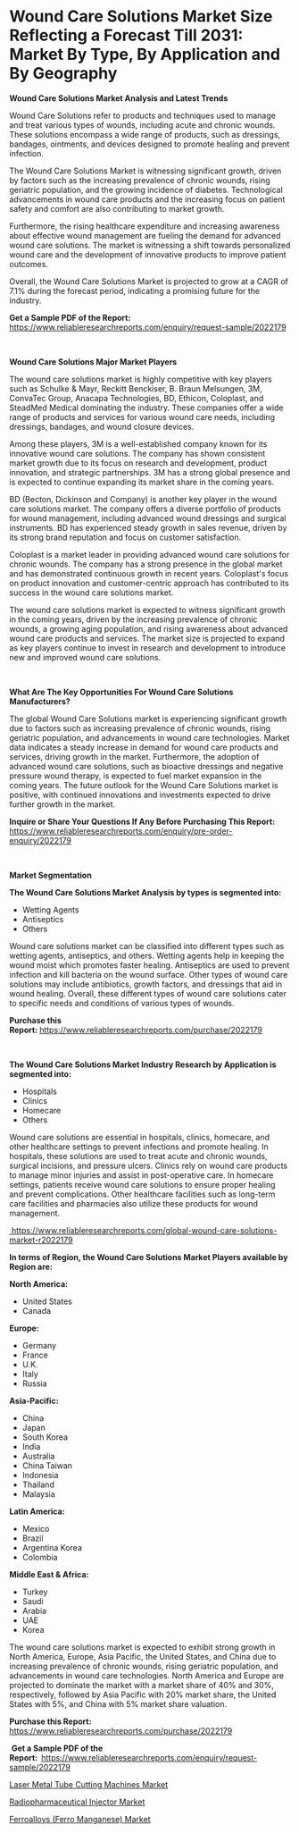 <p><h1>Wound Care Solutions Market Size Reflecting a Forecast Till 2031: Market By Type, By Application and By Geography</h1></p><p><strong>Wound Care Solutions Market Analysis and Latest Trends</strong></p>
<p><p>Wound Care Solutions refer to products and techniques used to manage and treat various types of wounds, including acute and chronic wounds. These solutions encompass a wide range of products, such as dressings, bandages, ointments, and devices designed to promote healing and prevent infection.</p><p>The Wound Care Solutions Market is witnessing significant growth, driven by factors such as the increasing prevalence of chronic wounds, rising geriatric population, and the growing incidence of diabetes. Technological advancements in wound care products and the increasing focus on patient safety and comfort are also contributing to market growth.</p><p>Furthermore, the rising healthcare expenditure and increasing awareness about effective wound management are fueling the demand for advanced wound care solutions. The market is witnessing a shift towards personalized wound care and the development of innovative products to improve patient outcomes.</p><p>Overall, the Wound Care Solutions Market is projected to grow at a CAGR of 7.1% during the forecast period, indicating a promising future for the industry.</p></p>
<p><strong>Get a Sample PDF of the Report:&nbsp;</strong> <a href="https://www.reliableresearchreports.com/enquiry/request-sample/2022179">https://www.reliableresearchreports.com/enquiry/request-sample/2022179</a></p>
<p>&nbsp;</p>
<p><strong>Wound Care Solutions Major Market Players</strong></p>
<p><p>The wound care solutions market is highly competitive with key players such as Schulke & Mayr, Reckitt Benckiser, B. Braun Melsungen, 3M, ConvaTec Group, Anacapa Technologies, BD, Ethicon, Coloplast, and SteadMed Medical dominating the industry. These companies offer a wide range of products and services for various wound care needs, including dressings, bandages, and wound closure devices.</p><p>Among these players, 3M is a well-established company known for its innovative wound care solutions. The company has shown consistent market growth due to its focus on research and development, product innovation, and strategic partnerships. 3M has a strong global presence and is expected to continue expanding its market share in the coming years.</p><p>BD (Becton, Dickinson and Company) is another key player in the wound care solutions market. The company offers a diverse portfolio of products for wound management, including advanced wound dressings and surgical instruments. BD has experienced steady growth in sales revenue, driven by its strong brand reputation and focus on customer satisfaction.</p><p>Coloplast is a market leader in providing advanced wound care solutions for chronic wounds. The company has a strong presence in the global market and has demonstrated continuous growth in recent years. Coloplast's focus on product innovation and customer-centric approach has contributed to its success in the wound care solutions market.</p><p>The wound care solutions market is expected to witness significant growth in the coming years, driven by the increasing prevalence of chronic wounds, a growing aging population, and rising awareness about advanced wound care products and services. The market size is projected to expand as key players continue to invest in research and development to introduce new and improved wound care solutions.</p></p>
<p>&nbsp;</p>
<p><strong>What Are The Key Opportunities For Wound Care Solutions Manufacturers?</strong></p>
<p><p>The global Wound Care Solutions market is experiencing significant growth due to factors such as increasing prevalence of chronic wounds, rising geriatric population, and advancements in wound care technologies. Market data indicates a steady increase in demand for wound care products and services, driving growth in the market. Furthermore, the adoption of advanced wound care solutions, such as bioactive dressings and negative pressure wound therapy, is expected to fuel market expansion in the coming years. The future outlook for the Wound Care Solutions market is positive, with continued innovations and investments expected to drive further growth in the market.</p></p>
<p><strong>Inquire or Share Your Questions If Any Before Purchasing This Report:</strong> <a href="https://www.reliableresearchreports.com/enquiry/pre-order-enquiry/2022179">https://www.reliableresearchreports.com/enquiry/pre-order-enquiry/2022179</a></p>
<p>&nbsp;</p>
<p><strong>Market Segmentation</strong></p>
<p><strong>The Wound Care Solutions Market Analysis by types is segmented into:</strong></p>
<p><ul><li>Wetting Agents</li><li>Antiseptics</li><li>Others</li></ul></p>
<p><p>Wound care solutions market can be classified into different types such as wetting agents, antiseptics, and others. Wetting agents help in keeping the wound moist which promotes faster healing. Antiseptics are used to prevent infection and kill bacteria on the wound surface. Other types of wound care solutions may include antibiotics, growth factors, and dressings that aid in wound healing. Overall, these different types of wound care solutions cater to specific needs and conditions of various types of wounds.</p></p>
<p><strong>Purchase this Report:&nbsp;</strong><a href="https://www.reliableresearchreports.com/purchase/2022179">https://www.reliableresearchreports.com/purchase/2022179</a></p>
<p>&nbsp;</p>
<p><strong>The Wound Care Solutions Market Industry Research by Application is segmented into:</strong></p>
<p><ul><li>Hospitals</li><li>Clinics</li><li>Homecare</li><li>Others</li></ul></p>
<p><p>Wound care solutions are essential in hospitals, clinics, homecare, and other healthcare settings to prevent infections and promote healing. In hospitals, these solutions are used to treat acute and chronic wounds, surgical incisions, and pressure ulcers. Clinics rely on wound care products to manage minor injuries and assist in post-operative care. In homecare settings, patients receive wound care solutions to ensure proper healing and prevent complications. Other healthcare facilities such as long-term care facilities and pharmacies also utilize these products for wound management.</p></p>
<p><a href="https://www.reliableresearchreports.com/global-wound-care-solutions-market-r2022179">&nbsp;https://www.reliableresearchreports.com/global-wound-care-solutions-market-r2022179</a></p>
<p><strong>In terms of Region, the Wound Care Solutions Market Players available by Region are:</strong></p>
<p>
    <p> <strong> North America: </strong>
        <ul>
            <li>United States</li>
            <li>Canada</li>
        </ul>
        </p> 
    <p> <strong> Europe: </strong>
        <ul>
            <li>Germany</li>
            <li>France</li>
            <li>U.K.</li>
            <li>Italy</li>
            <li>Russia</li>
        </ul>
        </p> 
    <p> <strong> Asia-Pacific: </strong>
        <ul>
            <li>China</li>
            <li>Japan</li>
            <li>South Korea</li>
            <li>India</li>
            <li>Australia</li>
            <li>China Taiwan</li>
            <li>Indonesia</li>
            <li>Thailand</li>
            <li>Malaysia</li>
        </ul>
        </p> 
    <p> <strong> Latin America: </strong>
        <ul>
            <li>Mexico</li>
            <li>Brazil</li>
            <li>Argentina Korea</li>
            <li>Colombia</li>
        </ul>
        </p> 
    <p> <strong> Middle East & Africa: </strong>
        <ul>
            <li>Turkey</li>
            <li>Saudi</li>
            <li>Arabia</li>
            <li>UAE</li>
            <li>Korea</li>
        </ul>
    </p>
    </p>
<p><p>The wound care solutions market is expected to exhibit strong growth in North America, Europe, Asia Pacific, the United States, and China due to increasing prevalence of chronic wounds, rising geriatric population, and advancements in wound care technologies. North America and Europe are projected to dominate the market with a market share of 40% and 30%, respectively, followed by Asia Pacific with 20% market share, the United States with 5%, and China with 5% market share valuation.</p></p>
<p><strong>Purchase this Report: </strong><a href="https://www.reliableresearchreports.com/purchase/2022179">https://www.reliableresearchreports.com/purchase/2022179</a></p>
<p>&nbsp;<strong>Get a Sample PDF of the Report:&nbsp;&nbsp;</strong><a href="https://www.reliableresearchreports.com/enquiry/request-sample/2022179">https://www.reliableresearchreports.com/enquiry/request-sample/2022179</a></p>
<p><strong></strong></p>
<p><p><a href="https://www.linkedin.com/pulse/laser-metal-tube-cutting-machines-market-outlook-industry-overview-0xojf?trackingId=UFgfqlJ3OeVfcZM5JKEa%2BA%3D%3D">Laser Metal Tube Cutting Machines Market</a></p><p><a href="https://www.linkedin.com/pulse/analyzing-radiopharmaceutical-injector-market-global-industry-n8gcf?trackingId=oqdKnQIxJQFcPADoMiDpgA%3D%3D">Radiopharmaceutical Injector Market</a></p><p><a href="https://issuu.com/reportprime-2/docs/ferroalloys-ferro-manganese-market-size-2030.pptx">Ferroalloys (Ferro Manganese) Market</a></p></p>